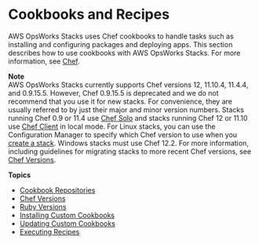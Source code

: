 # Cookbooks and Recipes<a name="workingcookbook"></a>

AWS OpsWorks Stacks uses Chef cookbooks to handle tasks such as installing and configuring packages and deploying apps\. This section describes how to use cookbooks with AWS OpsWorks Stacks\. For more information, see [Chef](http://www.opscode.com/)\.

**Note**  
AWS OpsWorks Stacks currently supports Chef versions 12, 11\.10\.4, 11\.4\.4, and 0\.9\.15\.5\. However, Chef 0\.9\.15\.5 is deprecated and we do not recommend that you use it for new stacks\. For convenience, they are usually referred to by just their major and minor version numbers\. Stacks running Chef 0\.9 or 11\.4 use [Chef Solo](https://docs.chef.io/chef_solo.html) and stacks running Chef 12 or 11\.10 use [Chef Client](http://www.getchef.com/blog/2013/10/31/chef-client-z-from-zero-to-chef-in-8-5-seconds/) in local mode\. For Linux stacks, you can use the Configuration Manager to specify which Chef version to use when you [create a stack](workingstacks-creating.md)\. Windows stacks must use Chef 12\.2\. For more information, including guidelines for migrating stacks to more recent Chef versions, see [Chef Versions](workingcookbook-chef11.md)\.

**Topics**
+ [Cookbook Repositories](workingcookbook-installingcustom-repo.md)
+ [Chef Versions](workingcookbook-chef11.md)
+ [Ruby Versions](workingcookbook-ruby.md)
+ [Installing Custom Cookbooks](workingcookbook-installingcustom-enable.md)
+ [Updating Custom Cookbooks](workingcookbook-installingcustom-enable-update.md)
+ [Executing Recipes](workingcookbook-executing.md)
